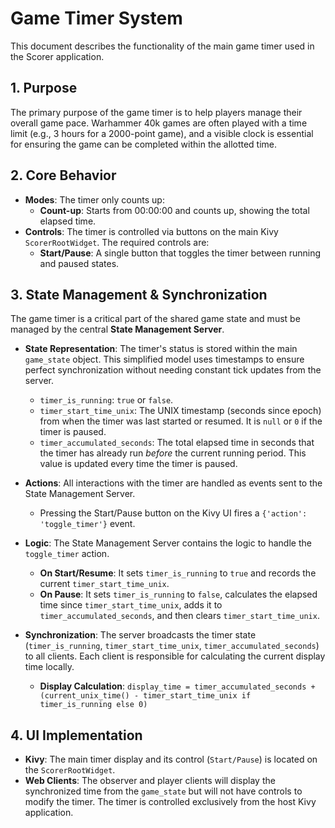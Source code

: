 # Game Timer System

This document describes the functionality of the main game timer used in the Scorer application.

## 1. Purpose

The primary purpose of the game timer is to help players manage their overall game pace. Warhammer 40k games are often played with a time limit (e.g., 3 hours for a 2000-point game), and a visible clock is essential for ensuring the game can be completed within the allotted time.

## 2. Core Behavior

- **Modes**: The timer only counts up:
  - **Count-up**: Starts from 00:00:00 and counts up, showing the total elapsed time.
- **Controls**: The timer is controlled via buttons on the main Kivy `ScorerRootWidget`. The required controls are:
  - **Start/Pause**: A single button that toggles the timer between running and paused states.

## 3. State Management & Synchronization

The game timer is a critical part of the shared game state and must be managed by the central **State Management Server**.

- **State Representation**: The timer's status is stored within the main `game_state` object. This simplified model uses timestamps to ensure perfect synchronization without needing constant tick updates from the server.

  - `timer_is_running`: `true` or `false`.
  - `timer_start_time_unix`: The UNIX timestamp (seconds since epoch) from when the timer was last started or resumed. It is `null` or `0` if the timer is paused.
  - `timer_accumulated_seconds`: The total elapsed time in seconds that the timer has already run _before_ the current running period. This value is updated every time the timer is paused.

- **Actions**: All interactions with the timer are handled as events sent to the State Management Server.

  - Pressing the Start/Pause button on the Kivy UI fires a `{'action': 'toggle_timer'}` event.

- **Logic**: The State Management Server contains the logic to handle the `toggle_timer` action.
  - **On Start/Resume**: It sets `timer_is_running` to `true` and records the current `timer_start_time_unix`.
  - **On Pause**: It sets `timer_is_running` to `false`, calculates the elapsed time since `timer_start_time_unix`, adds it to `timer_accumulated_seconds`, and then clears `timer_start_time_unix`.
- **Synchronization**: The server broadcasts the timer state (`timer_is_running`, `timer_start_time_unix`, `timer_accumulated_seconds`) to all clients. Each client is responsible for calculating the current display time locally.
  - **Display Calculation**: `display_time = timer_accumulated_seconds + (current_unix_time() - timer_start_time_unix if timer_is_running else 0)`

## 4. UI Implementation

- **Kivy**: The main timer display and its control (`Start/Pause`) is located on the `ScorerRootWidget`.
- **Web Clients**: The observer and player clients will display the synchronized time from the `game_state` but will not have controls to modify the timer. The timer is controlled exclusively from the host Kivy application.
